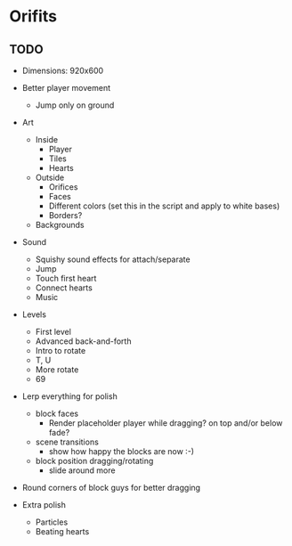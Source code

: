 # Orifits

## TODO

- Dimensions: 920x600

- Better player movement
	- Jump only on ground
- Art
	- Inside
		- Player
		- Tiles
		- Hearts
	- Outside
		- Orifices
		- Faces
		- Different colors (set this in the script and apply to white bases)
		- Borders?
	- Backgrounds
- Sound
	- Squishy sound effects for attach/separate
	- Jump
	- Touch first heart
	- Connect hearts
	- Music
- Levels
	- First level
	- Advanced back-and-forth
	- Intro to rotate
	- T, U
	- More rotate
	- 69
- Lerp everything for polish
	- block faces
		- Render placeholder player while dragging? on top and/or below fade?
	- scene transitions
		- show how happy the blocks are now :-)
	- block position dragging/rotating
		- slide around more
- Round corners of block guys for better dragging
- Extra polish
	- Particles
	- Beating hearts